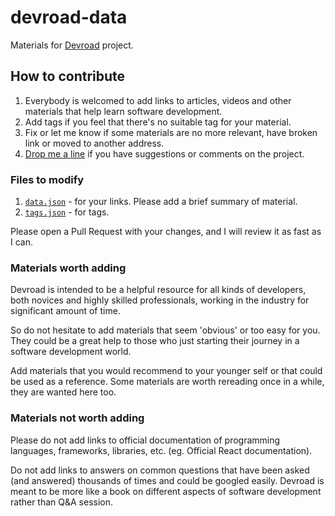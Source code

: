 # devroad-data
Materials for [Devroad](http://devroad.tech) project.

## How to contribute
1. Everybody is welcomed to add links to articles, videos and other materials that help learn software development.
2. Add tags if you feel that there's no suitable tag for your material.
3. Fix or let me know if some materials are no more relevant, have broken link or moved to another address.
4. [Drop me a line](mailto:mail@colomolome.com) if you have suggestions or comments on the project.

### Files to modify
1. [`data.json`](/lib/data.json) - for your links. Please add a brief summary of material.
2. [`tags.json`](/lib/tags.json) - for tags.

Please open a Pull Request with your changes, and I will review it as fast as I can.

### Materials worth adding
Devroad is intended to be a helpful resource for all kinds of developers, both novices and highly skilled professionals, working in the industry for significant amount of time.

So do not hesitate to add materials that seem 'obvious' or too easy for you. They could be a great help to those who just starting their journey in a software development world.

Add materials that you would recommend to your younger self or that could be used as a reference. Some materials are worth rereading once in a while, they are wanted here too.

### Materials not worth adding
Please do not add links to official documentation of programming languages, frameworks, libraries, etc. (eg. Official React documentation).

Do not add links to answers on common questions that have been asked (and answered) thousands of times and could be googled easily. Devroad is meant to be more like a book on different aspects of software development rather than Q&A session.

